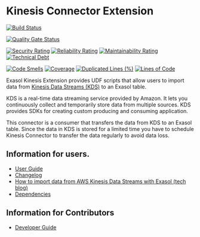 # Kinesis Connector Extension

[![Build Status](https://github.com/exasol/kinesis-connector-extension/actions/workflows/ci-build.yml/badge.svg)](https://github.com/exasol/kinesis-connector-extension/actions/workflows/ci-build.yml)

[![Quality Gate Status](https://sonarcloud.io/api/project_badges/measure?project=com.exasol%3Akinesis-connector-extension&metric=alert_status)](https://sonarcloud.io/dashboard?id=com.exasol%3Akinesis-connector-extension)

[![Security Rating](https://sonarcloud.io/api/project_badges/measure?project=com.exasol%3Akinesis-connector-extension&metric=security_rating)](https://sonarcloud.io/dashboard?id=com.exasol%3Akinesis-connector-extension)
[![Reliability Rating](https://sonarcloud.io/api/project_badges/measure?project=com.exasol%3Akinesis-connector-extension&metric=reliability_rating)](https://sonarcloud.io/dashboard?id=com.exasol%3Akinesis-connector-extension)
[![Maintainability Rating](https://sonarcloud.io/api/project_badges/measure?project=com.exasol%3Akinesis-connector-extension&metric=sqale_rating)](https://sonarcloud.io/dashboard?id=com.exasol%3Akinesis-connector-extension)
[![Technical Debt](https://sonarcloud.io/api/project_badges/measure?project=com.exasol%3Akinesis-connector-extension&metric=sqale_index)](https://sonarcloud.io/dashboard?id=com.exasol%3Akinesis-connector-extension)

[![Code Smells](https://sonarcloud.io/api/project_badges/measure?project=com.exasol%3Akinesis-connector-extension&metric=code_smells)](https://sonarcloud.io/dashboard?id=com.exasol%3Akinesis-connector-extension)
[![Coverage](https://sonarcloud.io/api/project_badges/measure?project=com.exasol%3Akinesis-connector-extension&metric=coverage)](https://sonarcloud.io/dashboard?id=com.exasol%3Akinesis-connector-extension)
[![Duplicated Lines (%)](https://sonarcloud.io/api/project_badges/measure?project=com.exasol%3Akinesis-connector-extension&metric=duplicated_lines_density)](https://sonarcloud.io/dashboard?id=com.exasol%3Akinesis-connector-extension)
[![Lines of Code](https://sonarcloud.io/api/project_badges/measure?project=com.exasol%3Akinesis-connector-extension&metric=ncloc)](https://sonarcloud.io/dashboard?id=com.exasol%3Akinesis-connector-extension)

Exasol Kinesis Extension provides UDF scripts that allow users to import data
from [Kinesis Data Streams (KDS)][kinesis-streams] to an Exasol table.

KDS is a real-time data streaming service provided by Amazon. It lets you
continuously collect and temporarily store data from multiple sources. KDS
provides SDKs for creating custom producing and consuming application.

This connector is a consumer that transfers the data from KDS to an Exasol
table. Since the data in KDS is stored for a limited time you have to schedule
Kinesis Connector to transfer the data regularly to avoid data loss.

## Information for users.

* [User Guide](doc/user_guide/user_guide.md)
* [Changelog](doc/changes/changelog.md)
* [How to import data from AWS Kinesis Data Streams with Exasol (tech blog)][kinesis-blog-link]
* [Dependencies](dependencies.md)

## Information for Contributors

* [Developer Guide][developer-guide]

[kinesis-streams]: https://aws.amazon.com/kinesis/data-streams/
[developer-guide]: https://github.com/exasol/import-export-udf-common-scala/blob/main/doc/development/developer_guide.md
[kinesis-blog-link]: https://www.exasol.com/resource/how-to-import-data-from-aws-kinesis-data-streams-with-our-analytics-database/
